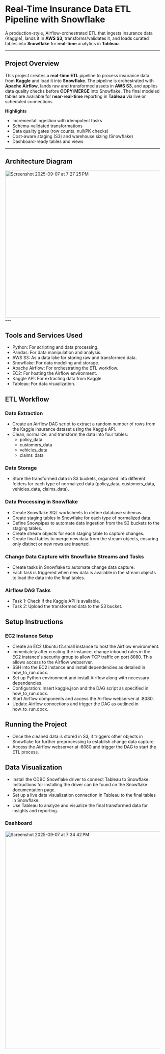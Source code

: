 # **Real-Time Insurance Data ETL Pipeline with Snowflake**

A production-style, Airflow-orchestrated ETL that ingests insurance data (Kaggle), lands it in **AWS S3**, transforms/validates it, and loads curated tables into **Snowflake** for **real-time** analytics in **Tableau**.

---

## **Project Overview**
This project creates a **real-time ETL** pipeline to process insurance data from **Kaggle** and load it into **Snowflake**. The pipeline is orchestrated with **Apache Airflow**, lands raw and transformed assets in **AWS S3**, and applies data quality checks before **COPY**/**MERGE** into Snowflake. The final modeled tables are available for **near-real-time** reporting in **Tableau** via live or scheduled connections.

**Highlights**
- Incremental ingestion with idempotent tasks
- Schema-validated transformations
- Data quality gates (row counts, null/PK checks)
- Cost-aware staging (S3) and warehouse sizing (Snowflake)
- Dashboard-ready tables and views

---

## **Architecture Diagram**
<img width="837" height="478" alt="Screenshot 2025-09-07 at 7 27 25 PM" src="https://github.com/user-attachments/assets/deb59bbc-6fea-4163-94f3-08b8744ac0d7" />
---

## Tools and Services Used
- Python: For scripting and data processing.
- Pandas: For data manipulation and analysis.
- AWS S3: As a data lake for storing raw and transformed data.
- Snowflake: For data modeling and storage.
- Apache Airflow: For orchestrating the ETL workflow.
- EC2: For hosting the Airflow environment.
- Kaggle API: For extracting data from Kaggle.
- Tableau: For data visualization.

## ETL Workflow

### Data Extraction
- Create an Airflow DAG script to extract a random number of rows from the Kaggle insurance dataset using the Kaggle API.
- Clean, normalize, and transform the data into four tables:
  - policy_data
  - customers_data
  - vehicles_data
  - claims_data

### Data Storage
- Store the transformed data in S3 buckets, organized into different folders for each type of normalized data (policy_data, customers_data, vehicles_data, claims_data).

### Data Processing in Snowflake
- Create Snowflake SQL worksheets to define database schemas.
- Create staging tables in Snowflake for each type of normalized data.
- Define Snowpipes to automate data ingestion from the S3 buckets to the staging tables.
- Create stream objects for each staging table to capture changes.
- Create final tables to merge new data from the stream objects, ensuring only distinct or new rows are inserted.

### Change Data Capture with Snowflake Streams and Tasks
- Create tasks in Snowflake to automate change data capture.
- Each task is triggered when new data is available in the stream objects to load the data into the final tables.

### Airflow DAG Tasks
- Task 1: Check if the Kaggle API is available.
- Task 2: Upload the transformed data to the S3 bucket.

## Setup Instructions

### EC2 Instance Setup
- Create an EC2 Ubuntu t2.small instance to host the Airflow environment.
- Immediately after creating the instance, change inbound rules in the EC2 instance's security group to allow TCP traffic on port 8080. This allows access to the Airflow webserver.
- SSH into the EC2 instance and install dependencies as detailed in how_to_run.docx.
- Set up Python environment and install Airflow along with necessary dependencies.
- Configuration: Insert kaggle.json and the DAG script as specified in how_to_run.docx.
- Start Airflow components and access the Airflow webserver at <EC2 public IPV4 DNS>:8080.
- Update Airflow connections and trigger the DAG as outlined in how_to_run.docx.

## Running the Project
- Once the cleaned data is stored in S3, it triggers other objects in Snowflake for further preprocessing to establish change data capture.
- Access the Airflow webserver at <EC2 public IPV4 DNS>:8080 and trigger the DAG to start the ETL process.

## Data Visualization
- Install the ODBC Snowflake driver to connect Tableau to Snowflake. Instructions for installing the driver can be found on the Snowflake documentation page.
- Set up a live data visualization connection in Tableau to the final tables in Snowflake.
- Use Tableau to analyze and visualize the final transformed data for insights and reporting.

### Dashboard
<img width="833" height="709" alt="Screenshot 2025-09-07 at 7 34 42 PM" src="https://github.com/user-attachments/assets/029af2c1-52c4-4c3d-b0a6-17b583da2458" />


